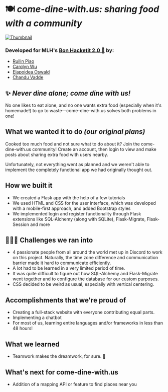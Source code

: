 # 🍽️ *come-dine-with.us: sharing food with a community*

[![Thumbnail](https://github.com/piaoruilin/come-dine-with.us/raw/main/dine-with-us.gif)](https://devpost.com/software/come-dine-with-us)

### Developed for MLH's [Bon Hacketit 2.0 🍲](https://bonhacketittwo.devpost.com/) by:
- [Ruilin Piao](https://github.com/piaoruilin)
- [Carolyn Wu](https://github.com/cw118)
- [Elapoidea Oswald](https://github.com/Elapoidea)
- [Chandu Vadde](https://github.com/Chandu2000)

## ✨ *Never dine alone; come dine with us!*
No one likes to eat alone, and no one wants extra food (especially when it's homemade!) to go to waste—come-dine-with.us solves both problems in one!

## What we wanted it to do *(our original plans)*
Cooked too much food and not sure what to do about it? Join the come-dine-with.us community! 
Create an account, then login to view and make posts about sharing extra food with users nearby.

Unfortunately, not everything went as planned and we weren't able to implement the completely functional app we had originally thought out.

## How we built it
* We created a Flask app with the help of a few tutorials
* We used HTML and CSS for the user interface, which was developed with a mobile-first approach, and added Bootstrap styles
* We implemented login and register functionality through Flask extensions like SQL-Alchemy (along with SQLite), Flask-Migrate, Flask-Session and more

## 🙅🏻‍♀️ Challenges we ran into
* 4 passionate people from all around the world met up in Discord to work on this project. Naturally, the time zone difference and communication barrier made it hard to communicate efficiently.
* A lot had to be learned in a very limited period of time.
* It was quite difficult to figure out how SQL-Alchemy and Flask-Migrate went together and to configure the database for our custom purposes.
* CSS decided to be weird as usual, especially with vertical centering.

## Accomplishments that we're proud of 
* Creating a full-stack website with everyone contributing equal parts.
* Implementing a chatbot
* For most of us, learning entire languages and/or frameworks in less than 48 hours!

## What we learned
* Teamwork makes the dreamwork, for sure. 🌈

## What's next for come-dine-with.us
* Addition of a mapping API or feature to find places near you
